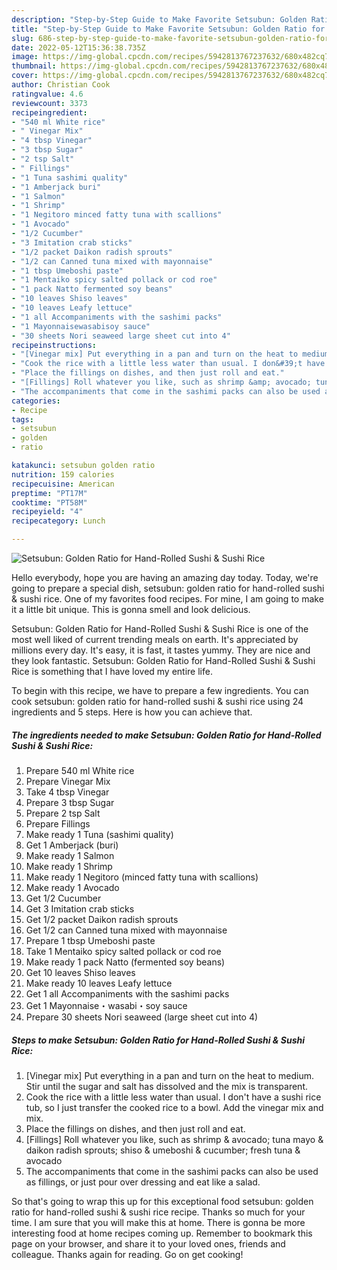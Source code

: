 ```yaml
---
description: "Step-by-Step Guide to Make Favorite Setsubun: Golden Ratio for Hand-Rolled Sushi &amp;amp; Sushi Rice"
title: "Step-by-Step Guide to Make Favorite Setsubun: Golden Ratio for Hand-Rolled Sushi &amp;amp; Sushi Rice"
slug: 686-step-by-step-guide-to-make-favorite-setsubun-golden-ratio-for-hand-rolled-sushi-and-amp-sushi-rice
date: 2022-05-12T15:36:38.735Z
image: https://img-global.cpcdn.com/recipes/5942813767237632/680x482cq70/setsubun-golden-ratio-for-hand-rolled-sushi-sushi-rice-recipe-main-photo.jpg
thumbnail: https://img-global.cpcdn.com/recipes/5942813767237632/680x482cq70/setsubun-golden-ratio-for-hand-rolled-sushi-sushi-rice-recipe-main-photo.jpg
cover: https://img-global.cpcdn.com/recipes/5942813767237632/680x482cq70/setsubun-golden-ratio-for-hand-rolled-sushi-sushi-rice-recipe-main-photo.jpg
author: Christian Cook
ratingvalue: 4.6
reviewcount: 3373
recipeingredient:
- "540 ml White rice"
- " Vinegar Mix"
- "4 tbsp Vinegar"
- "3 tbsp Sugar"
- "2 tsp Salt"
- " Fillings"
- "1 Tuna sashimi quality"
- "1 Amberjack buri"
- "1 Salmon"
- "1 Shrimp"
- "1 Negitoro minced fatty tuna with scallions"
- "1 Avocado"
- "1/2 Cucumber"
- "3 Imitation crab sticks"
- "1/2 packet Daikon radish sprouts"
- "1/2 can Canned tuna mixed with mayonnaise"
- "1 tbsp Umeboshi paste"
- "1 Mentaiko spicy salted pollack or cod roe"
- "1 pack Natto fermented soy beans"
- "10 leaves Shiso leaves"
- "10 leaves Leafy lettuce"
- "1 all Accompaniments with the sashimi packs"
- "1 Mayonnaisewasabisoy sauce"
- "30 sheets Nori seaweed large sheet cut into 4"
recipeinstructions:
- "[Vinegar mix] Put everything in a pan and turn on the heat to medium. Stir until the sugar and salt has dissolved and the mix is transparent."
- "Cook the rice with a little less water than usual. I don&#39;t have a sushi rice tub, so I just transfer the cooked rice to a bowl. Add the vinegar mix and mix."
- "Place the fillings on dishes, and then just roll and eat."
- "[Fillings] Roll whatever you like, such as shrimp &amp; avocado; tuna mayo &amp; daikon radish sprouts; shiso &amp; umeboshi &amp; cucumber; fresh tuna &amp; avocado"
- "The accompaniments that come in the sashimi packs can also be used as fillings, or just pour over dressing and eat like a salad."
categories:
- Recipe
tags:
- setsubun
- golden
- ratio

katakunci: setsubun golden ratio 
nutrition: 159 calories
recipecuisine: American
preptime: "PT17M"
cooktime: "PT58M"
recipeyield: "4"
recipecategory: Lunch

---
```



![Setsubun: Golden Ratio for Hand-Rolled Sushi &amp; Sushi Rice](https://img-global.cpcdn.com/recipes/5942813767237632/680x482cq70/setsubun-golden-ratio-for-hand-rolled-sushi-sushi-rice-recipe-main-photo.jpg)

Hello everybody, hope you are having an amazing day today. Today, we're going to prepare a special dish, setsubun: golden ratio for hand-rolled sushi &amp; sushi rice. One of my favorites food recipes. For mine, I am going to make it a little bit unique. This is gonna smell and look delicious.



Setsubun: Golden Ratio for Hand-Rolled Sushi &amp; Sushi Rice is one of the most well liked of current trending meals on earth. It's appreciated by millions every day. It's easy, it is fast, it tastes yummy. They are nice and they look fantastic. Setsubun: Golden Ratio for Hand-Rolled Sushi &amp; Sushi Rice is something that I have loved my entire life.


To begin with this recipe, we have to prepare a few ingredients. You can cook setsubun: golden ratio for hand-rolled sushi &amp; sushi rice using 24 ingredients and 5 steps. Here is how you can achieve that.

<!--inarticleads1-->

##### The ingredients needed to make Setsubun: Golden Ratio for Hand-Rolled Sushi &amp; Sushi Rice:

1. Prepare 540 ml White rice
1. Prepare  Vinegar Mix
1. Take 4 tbsp Vinegar
1. Prepare 3 tbsp Sugar
1. Prepare 2 tsp Salt
1. Prepare  Fillings
1. Make ready 1 Tuna (sashimi quality)
1. Get 1 Amberjack (buri)
1. Make ready 1 Salmon
1. Make ready 1 Shrimp
1. Make ready 1 Negitoro (minced fatty tuna with scallions)
1. Make ready 1 Avocado
1. Get 1/2 Cucumber
1. Get 3 Imitation crab sticks
1. Get 1/2 packet Daikon radish sprouts
1. Get 1/2 can Canned tuna mixed with mayonnaise
1. Prepare 1 tbsp Umeboshi paste
1. Take 1 Mentaiko spicy salted pollack or cod roe
1. Make ready 1 pack Natto (fermented soy beans)
1. Get 10 leaves Shiso leaves
1. Make ready 10 leaves Leafy lettuce
1. Get 1 all Accompaniments with the sashimi packs
1. Get 1 Mayonnaise・wasabi・soy sauce
1. Prepare 30 sheets Nori seaweed (large sheet cut into 4)




<!--inarticleads2-->

##### Steps to make Setsubun: Golden Ratio for Hand-Rolled Sushi &amp; Sushi Rice:

1. [Vinegar mix] Put everything in a pan and turn on the heat to medium. Stir until the sugar and salt has dissolved and the mix is transparent.
1. Cook the rice with a little less water than usual. I don&#39;t have a sushi rice tub, so I just transfer the cooked rice to a bowl. Add the vinegar mix and mix.
1. Place the fillings on dishes, and then just roll and eat.
1. [Fillings] Roll whatever you like, such as shrimp &amp; avocado; tuna mayo &amp; daikon radish sprouts; shiso &amp; umeboshi &amp; cucumber; fresh tuna &amp; avocado
1. The accompaniments that come in the sashimi packs can also be used as fillings, or just pour over dressing and eat like a salad.




So that's going to wrap this up for this exceptional food setsubun: golden ratio for hand-rolled sushi &amp; sushi rice recipe. Thanks so much for your time. I am sure that you will make this at home. There is gonna be more interesting food at home recipes coming up. Remember to bookmark this page on your browser, and share it to your loved ones, friends and colleague. Thanks again for reading. Go on get cooking!
